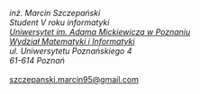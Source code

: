_inż. Marcin Szczepański_
<br />
_Student V roku informatyki_
<br />
<a style="font-style: italic;" href="https://amu.edu.pl/" target="_blank">Uniwersytet im. Adama Mickiewicza w Poznaniu</a>
<br />
<a style="font-style: italic;" href="https://www.wmi.amu.edu.pl/pl/" target="_blank">Wydział Matematyki i Informatyki</a>
<br />
_ul. Uniwersytetu Poznańskiego 4_
<br />
_61-614 Poznań_
<br /><br />
<a style="font-style: italic;" href="mailto:szczepanski.marcin95@gmail.com">szczepanski.marcin95@gmail.com</a>
